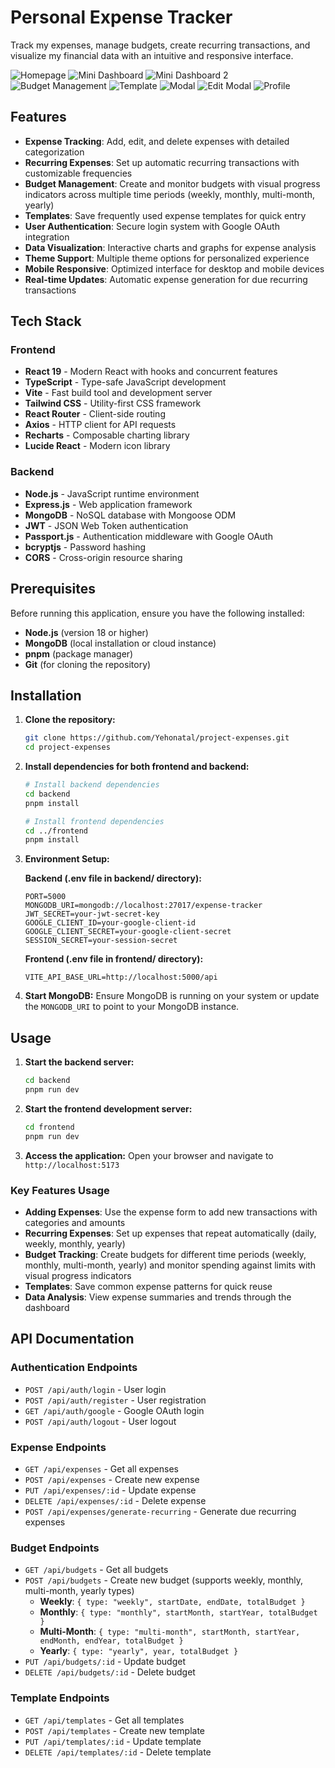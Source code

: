 # Personal Expense Tracker

Track my expenses, manage budgets, create recurring transactions, and visualize my financial data with an intuitive and responsive interface.


![Homepage](./preview/home.png)
![Mini Dashboard](./preview/dashboard.png)
![Mini Dashboard 2](./preview/dashboard2.png)
![Budget Management](./preview/budget.png)
![Template](./preview/templates.png)
![Modal](./preview/modal.png)
![Edit Modal](./preview/editmodal.png)
![Profile](./preview/profile.png)

## Features

- **Expense Tracking**: Add, edit, and delete expenses with detailed categorization
- **Recurring Expenses**: Set up automatic recurring transactions with customizable frequencies
- **Budget Management**: Create and monitor budgets with visual progress indicators across multiple time periods (weekly, monthly, multi-month, yearly)
- **Templates**: Save frequently used expense templates for quick entry
- **User Authentication**: Secure login system with Google OAuth integration
- **Data Visualization**: Interactive charts and graphs for expense analysis
- **Theme Support**: Multiple theme options for personalized experience
- **Mobile Responsive**: Optimized interface for desktop and mobile devices
- **Real-time Updates**: Automatic expense generation for due recurring transactions

## Tech Stack

### Frontend
- **React 19** - Modern React with hooks and concurrent features
- **TypeScript** - Type-safe JavaScript development
- **Vite** - Fast build tool and development server
- **Tailwind CSS** - Utility-first CSS framework
- **React Router** - Client-side routing
- **Axios** - HTTP client for API requests
- **Recharts** - Composable charting library
- **Lucide React** - Modern icon library

### Backend
- **Node.js** - JavaScript runtime environment
- **Express.js** - Web application framework
- **MongoDB** - NoSQL database with Mongoose ODM
- **JWT** - JSON Web Token authentication
- **Passport.js** - Authentication middleware with Google OAuth
- **bcryptjs** - Password hashing
- **CORS** - Cross-origin resource sharing

## Prerequisites

Before running this application, ensure you have the following installed:

- **Node.js** (version 18 or higher)
- **MongoDB** (local installation or cloud instance)
- **pnpm** (package manager)
- **Git** (for cloning the repository)

## Installation

1. **Clone the repository:**
   ```bash
   git clone https://github.com/Yehonatal/project-expenses.git
   cd project-expenses
   ```

2. **Install dependencies for both frontend and backend:**
   ```bash
   # Install backend dependencies
   cd backend
   pnpm install

   # Install frontend dependencies
   cd ../frontend
   pnpm install
   ```

3. **Environment Setup:**

   **Backend (.env file in backend/ directory):**
   ```env
   PORT=5000
   MONGODB_URI=mongodb://localhost:27017/expense-tracker
   JWT_SECRET=your-jwt-secret-key
   GOOGLE_CLIENT_ID=your-google-client-id
   GOOGLE_CLIENT_SECRET=your-google-client-secret
   SESSION_SECRET=your-session-secret
   ```

   **Frontend (.env file in frontend/ directory):**
   ```env
   VITE_API_BASE_URL=http://localhost:5000/api
   ```

4. **Start MongoDB:**
   Ensure MongoDB is running on your system or update the `MONGODB_URI` to point to your MongoDB instance.

## Usage

1. **Start the backend server:**
   ```bash
   cd backend
   pnpm run dev
   ```

2. **Start the frontend development server:**
   ```bash
   cd frontend
   pnpm run dev
   ```

3. **Access the application:**
   Open your browser and navigate to `http://localhost:5173`

### Key Features Usage

- **Adding Expenses**: Use the expense form to add new transactions with categories and amounts
- **Recurring Expenses**: Set up expenses that repeat automatically (daily, weekly, monthly, yearly)
- **Budget Tracking**: Create budgets for different time periods (weekly, monthly, multi-month, yearly) and monitor spending against limits with visual progress indicators
- **Templates**: Save common expense patterns for quick reuse
- **Data Analysis**: View expense summaries and trends through the dashboard

## API Documentation

### Authentication Endpoints
- `POST /api/auth/login` - User login
- `POST /api/auth/register` - User registration
- `GET /api/auth/google` - Google OAuth login
- `POST /api/auth/logout` - User logout

### Expense Endpoints
- `GET /api/expenses` - Get all expenses
- `POST /api/expenses` - Create new expense
- `PUT /api/expenses/:id` - Update expense
- `DELETE /api/expenses/:id` - Delete expense
- `POST /api/expenses/generate-recurring` - Generate due recurring expenses

### Budget Endpoints
- `GET /api/budgets` - Get all budgets
- `POST /api/budgets` - Create new budget (supports weekly, monthly, multi-month, yearly types)
  - **Weekly**: `{ type: "weekly", startDate, endDate, totalBudget }`
  - **Monthly**: `{ type: "monthly", startMonth, startYear, totalBudget }`
  - **Multi-Month**: `{ type: "multi-month", startMonth, startYear, endMonth, endYear, totalBudget }`
  - **Yearly**: `{ type: "yearly", year, totalBudget }`
- `PUT /api/budgets/:id` - Update budget
- `DELETE /api/budgets/:id` - Delete budget

### Template Endpoints
- `GET /api/templates` - Get all templates
- `POST /api/templates` - Create new template
- `PUT /api/templates/:id` - Update template
- `DELETE /api/templates/:id` - Delete template
